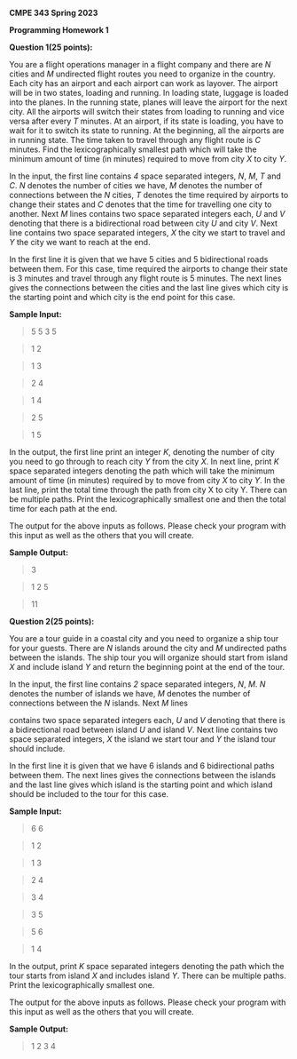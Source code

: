
**CMPE 343 Spring 2023**

**Programming Homework 1**


**Question 1(25 points):**

You are a flight operations manager in a flight company and there are *N* cities and *M* undirected flight routes you need to organize in the country. Each city has an airport and each airport can work as layover. The airport will be in two states, loading and running. In loading state, luggage is loaded into the planes. In the running state, planes will leave the airport for the next city. All the airports will switch their states from loading to running and vice versa after every *T* minutes. At an airport, if its state is loading, you have to wait for it to switch its state to running. At the beginning, all the airports are in running state. The time taken to travel through any flight route is *C* minutes. Find the lexicographically smallest path which will take the minimum amount of time (in minutes) required to move from city *X* to city *Y*.

In the input, the first line contains *4* space separated integers, *N*, *M*, *T* and *C*. *N* denotes the number of cities we have, *M* denotes the number of connections between the *N* cities, *T* denotes the time required by airports to change their states and *C* denotes that the time for travelling one city to another. Next *M* lines contains two space separated integers each, *U* and *V* denoting that there is a bidirectional road between city *U* and city *V*. Next line contains two space separated integers, *X* the city we start to travel and *Y* the city we want to reach at the end.

In the first line it is given that we have 5 cities and 5 bidirectional roads between them. For
this case, time required the airports to change their state is 3 minutes and travel through any flight route is 5 minutes. The next lines gives the connections between the cities and the last line gives which city is the starting point and which city is the end point for this case.

**Sample Input:**

> 5 5 3 5

> 1 2

> 1 3

> 2 4

> 1 4

> 2 5

> 1 5

In the output, the first line print an integer *K*, denoting the number of city you need to go through to reach city *Y* from the city *X*. In next line, print *K* space separated integers denoting the path which will take the minimum amount of time (in minutes) required by to move from city *X* to city *Y*. In the last line, print the total time through the path from city X to city Y. There can be multiple paths. Print the lexicographically smallest one and then the total time for each path at the end.

The output for the above inputs as follows. Please check your program with this input as well as the others that you will create.

**Sample Output:**

> 3

> 1 2 5

> 11


**Question 2(25 points):**

You are a tour guide in a coastal city and you need to organize a ship tour for your guests. There are *N* islands around the city and *M* undirected paths between the islands. The ship tour you will organize should start from island *X* and include island *Y* and return the beginning point at the end of the tour.

In the input, the first line contains *2* space separated integers, *N*, *M*. *N* denotes the number of islands we have, *M* denotes the number of connections between the *N* islands. Next *M* lines

contains two space separated integers each, *U* and *V* denoting that there is a bidirectional road between island *U* and island *V*. Next line contains two space separated integers, *X* the island we start tour and *Y* the island tour should include.

In the first line it is given that we have 6 islands and 6 bidirectional paths between them. The next lines gives the connections between the islands and the last line gives which island is the starting point and which island should be included to the tour for this case.

**Sample Input:**

> 6 6

> 1 2

> 1 3

> 2 4

> 3 4

> 3 5

> 5 6

> 1 4

In the output, print *K* space separated integers denoting the path which the tour starts from island *X* and includes island *Y*. There can be multiple paths. Print the lexicographically smallest one.

The output for the above inputs as follows. Please check your program with this input as well as the others that you will create.

**Sample Output:**

> 1 2 3 4
